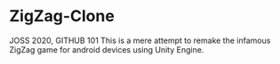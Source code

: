 # ZigZag-Clone
JOSS 2020, GITHUB 101
This is a mere attempt to remake the infamous ZigZag game for android devices using Unity Engine.
